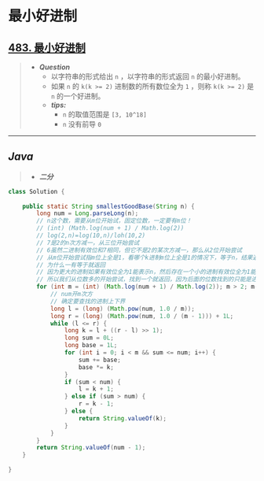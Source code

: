 # 最小好进制

## [483. 最小好进制](https://leetcode.cn/problems/smallest-good-base/)

> - ***Question***
>   - 以字符串的形式给出 `n` ，以字符串的形式返回 `n` 的最小好进制。
>   - 如果 `n` 的 `k(k >= 2)` 进制数的所有数位全为 `1` ，则称 `k(k >= 2)` 是 `n` 的一个好进制。
>   - ***tips:***
>     - `n` 的取值范围是 `[3, 10^18]`
>     - `n` 没有前导 `0`

---

## *Java*

> - ***二分***

```java
class Solution {
    
    public static String smallestGoodBase(String n) {
        long num = Long.parseLong(n);
        // n这个数，需要从m位开始试，固定位数，一定要有m位！
        // (int) (Math.log(num + 1) / Math.log(2))
        // log(2,n)=log(10,n)/loh(10,2)
        // 7是2的n次方减一，从三位开始尝试
        // 6虽然二进制有效位和7相同，但它不是2的某次方减一，那么从2位开始尝试
        // 从m位开始尝试指m位上全是1，看哪个k进制m位上全是1的情况下，等于n，结果返回
        // 为什么一有等于就返回
        // 因为更大的进制如果有效位全为1能表示n，然后存在一个小的进制有效位全为1能表示n，那么小进制的有效位的长度一定大于大进制的
        // 所以我们从位数多的开始尝试，找到一个就返回，因为后面的位数找到的只能是进制更大的
        for (int m = (int) (Math.log(num + 1) / Math.log(2)); m > 2; m--) {
            // num开m次方
            // 确定要查找的进制上下界
            long l = (long) (Math.pow(num, 1.0 / m));
            long r = (long) (Math.pow(num, 1.0 / (m - 1))) + 1L;
            while (l <= r) {
                long k = l + ((r - l) >> 1);
                long sum = 0L;
                long base = 1L;
                for (int i = 0; i < m && sum <= num; i++) {
                    sum += base;
                    base *= k;
                }
                if (sum < num) {
                    l = k + 1;
                } else if (sum > num) {
                    r = k - 1;
                } else {
                    return String.valueOf(k);
                }
            }
        }
        return String.valueOf(num - 1);
    }
    
}
```
